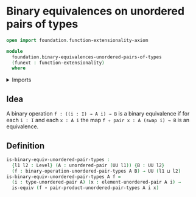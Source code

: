 # Binary equivalences on unordered pairs of types

```agda
open import foundation.function-extensionality-axiom

module
  foundation.binary-equivalences-unordered-pairs-of-types
  (funext : function-extensionality)
  where
```

<details><summary>Imports</summary>

```agda
open import foundation.binary-operations-unordered-pairs-of-types funext
open import foundation.products-unordered-pairs-of-types funext
open import foundation.universe-levels
open import foundation.unordered-pairs funext

open import foundation-core.equivalences
open import foundation-core.function-types
```

</details>

## Idea

A binary operation `f : ((i : I) → A i) → B` is a binary equivalence if for each
`i : I` and each `x : A i` the map `f ∘ pair x : A (swap i) → B` is an
equivalence.

## Definition

```agda
is-binary-equiv-unordered-pair-types :
  {l1 l2 : Level} (A : unordered-pair (UU l1)) {B : UU l2}
  (f : binary-operation-unordered-pair-types A B) → UU (l1 ⊔ l2)
is-binary-equiv-unordered-pair-types A f =
  (i : type-unordered-pair A) (x : element-unordered-pair A i) →
  is-equiv (f ∘ pair-product-unordered-pair-types A i x)
```
